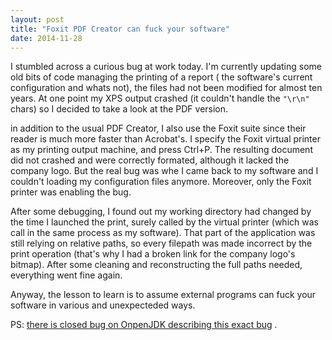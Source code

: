 ```yaml
---
layout: post
title: "Foxit PDF Creator can fuck your software"
date: 2014-11-28
---
```


I stumbled across a curious bug at work today. I'm currently updating some old bits of code managing the printing of a report ( the software's current configuration and whats not), the files had not been modified for almost ten years. At one point my XPS output crashed (it couldn't handle the <code>"\r\n"</code> chars) so I decided to take a look at the PDF version.

<!--more-->

in addition to the usual PDF Creator, I also use the Foxit suite since their reader is much more faster than Acrobat's. I specify the Foxit virtual printer as my printing output machine, and press Ctrl+P.
The resulting document did not crashed and were correctly formated, although it lacked the company logo. But the real bug was whe I came back to my software and I couldn't loading my configuration files anymore. Moreover, only the Foxit printer was enabling the bug.


After some debugging, I found out my working directory had changed by the time I launched the print, surely called by the virtual printer (which was call in the same process as my software). That part of the application was still relying on relative paths, so every filepath was made incorrect by the print operation (that's why I had a broken link for the company logo's bitmap). After some cleaning and reconstructing the full paths needed, everything went fine again.

Anyway, the lesson to learn is to assume external programs can fuck your software in various and unexpecteded ways. 

PS: <a href = "https://bugs.openjdk.java.net/browse/JDK-6710022?page=com.atlassian.jira.plugin.system.issuetabpanels:changehistory-tabpanel"> there is closed bug on OnpenJDK describing this exact bug</a> .
